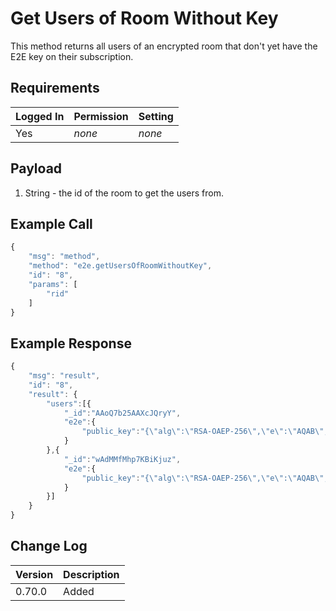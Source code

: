 # Get Users of Room Without Key

This method returns all users of an encrypted room that don't yet have the E2E key on their subscription.

## Requirements

| Logged In | Permission | Setting |
| --------- | ---------- | ------- |
| Yes       | _none_     | _none_  |

## Payload

1. String - the id of the room to get the users from.

## Example Call

```javascript
{
    "msg": "method",
    "method": "e2e.getUsersOfRoomWithoutKey",
    "id": "8",
    "params": [
        "rid"
    ]
}
```

## Example Response

```javascript
{
    "msg": "result",
    "id": "8",
    "result": {
        "users":[{
            "_id":"AAoQ7b25AAXcJQryY",
            "e2e":{
                "public_key":"{\"alg\":\"RSA-OAEP-256\",\"e\":\"AQAB\",\"ext\":true,\"key_ops\":[\"encrypt\"],\"kty\":\"RSA\",\"n\":\"i6MWRdJU2Kh2NhNP5Ori3SlIlfEQL9h-dopNkMC_B84GsEINZv1LLrue7WxMaH72qq-y7mkX7DiwEFVEx6expJK1xrrSZ1XKr3CKnrJZxJmnPiegaE_0bYkRAH6uS_QM6wVv4Bt-Wl9JaKl9U2jSIpXz1rbDaT0STAc3ods4sBtIPcpNLFpvab_j0tBiRVWJxkCRU4MOYdsGGrdTj86uut1AOuPdfzfHdisHIum_CHdRrjFVWTQAjZ7lzOa9oknc-7gWBdpEq09x1L_zianJO7iLtf6VcyFH6xJNKrt99r6c6bpi9I-MVoT4zQskcmGIFX7lqclZHk03gwGqXw5nyQ\"}"
            }
        },{
            "_id":"wAdMMfMhp7KBiKjuz",
            "e2e":{
                "public_key":"{\"alg\":\"RSA-OAEP-256\",\"e\":\"AQAB\",\"ext\":true,\"key_ops\":[\"encrypt\"],\"kty\":\"RSA\",\"n\":\"ykbtB7JiIQHReyeYlPIbpelHVhKCHDruzfPb4FF0n_NNDMBMjxJQr4lplfNroxHvhZYoWdvfRIjdR183vmperTrClvyS2oR1_mh7jjLsvAyqfl9Bw3SaHbIL8eIBRqD1A_7VDR3PNbRIafoYHPHooqqLw-VVUml53UZdKnY5cZXnlWGOI0FZk_XZgZqTmlVBPeLOuMuGDCiSjpVd2G19A3MBH7zs80jTelWiSRgjE5qmRIKUYP8i0F65BWi6gDNyQgPneALVLZ6b-c32_4u09mwyDfq3Jus_WVyG3bkuPMShIvyQo-KvzQDSJXp7xZ3tLUhI3VbuYuozQSl8WCv6GQ\"}"
            }
        }]
    }
}
```

## Change Log

| Version | Description |
| ------- | ----------- |
| 0.70.0  | Added       |
